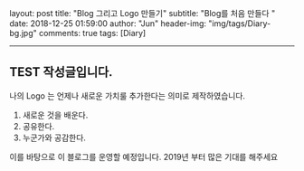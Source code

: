 layout:     post
title:      "Blog  그리고 Logo 만들기"
subtitle:   "Blog를 처음 만들다 "
date:       2018-12-25 01:59:00
author:     "Jun"
header-img: "img/tags/Diary-bg.jpg"
comments: true
tags: [Diary]


---
## TEST 작성글입니다. 
나의 Logo 는 언제나 새로운 가치룰 추가한다는 의미로 제작하였습니다. 
1. 새로운 것을 배운다. 
2. 공유한다. 
3. 누군가와 공감한다. 

이를 바탕으로 이 블로그를 운영할 예정입니다. 
2019년 부터 많은 기대를 해주세요


